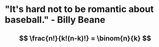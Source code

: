 # "It's hard not to be romantic about baseball." - Billy Beane

## $$ \frac{n!}{k!(n-k)!} = \binom{n}{k} $$
